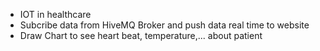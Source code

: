 - IOT in healthcare
- Subcribe data from HiveMQ Broker and push data real time to website
- Draw Chart to see heart beat, temperature,... about patient
